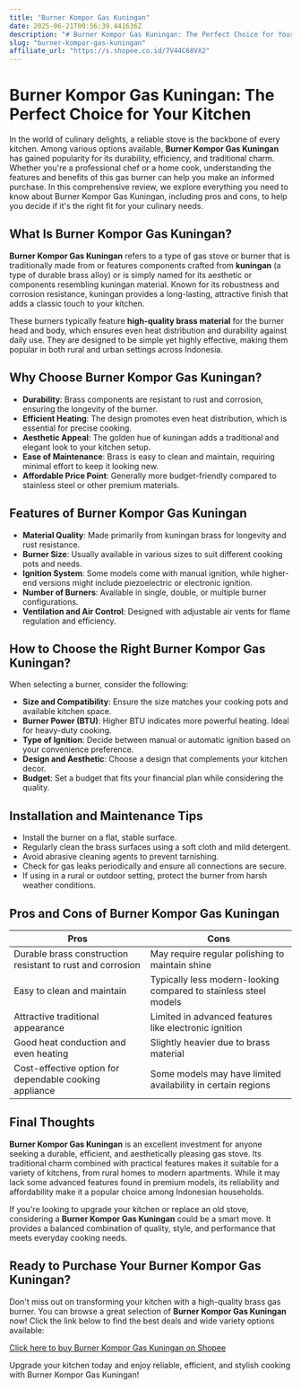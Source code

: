 ```yaml
---
title: "Burner Kompor Gas Kuningan"
date: 2025-06-21T00:56:39.441636Z
description: "# Burner Kompor Gas Kuningan: The Perfect Choice for Your Kitchen..."
slug: "burner-kompor-gas-kuningan"
affiliate_url: "https://s.shopee.co.id/7V44C68VX2"
---
```

# Burner Kompor Gas Kuningan: The Perfect Choice for Your Kitchen

In the world of culinary delights, a reliable stove is the backbone of every kitchen. Among various options available, **Burner Kompor Gas Kuningan** has gained popularity for its durability, efficiency, and traditional charm. Whether you're a professional chef or a home cook, understanding the features and benefits of this gas burner can help you make an informed purchase. In this comprehensive review, we explore everything you need to know about Burner Kompor Gas Kuningan, including pros and cons, to help you decide if it's the right fit for your culinary needs.

## What Is Burner Kompor Gas Kuningan?

**Burner Kompor Gas Kuningan** refers to a type of gas stove or burner that is traditionally made from or features components crafted from **kuningan** (a type of durable brass alloy) or is simply named for its aesthetic or components resembling kuningan material. Known for its robustness and corrosion resistance, kuningan provides a long-lasting, attractive finish that adds a classic touch to your kitchen.

These burners typically feature **high-quality brass material** for the burner head and body, which ensures even heat distribution and durability against daily use. They are designed to be simple yet highly effective, making them popular in both rural and urban settings across Indonesia.

## Why Choose Burner Kompor Gas Kuningan?

- **Durability**: Brass components are resistant to rust and corrosion, ensuring the longevity of the burner.
- **Efficient Heating**: The design promotes even heat distribution, which is essential for precise cooking.
- **Aesthetic Appeal**: The golden hue of kuningan adds a traditional and elegant look to your kitchen setup.
- **Ease of Maintenance**: Brass is easy to clean and maintain, requiring minimal effort to keep it looking new.
- **Affordable Price Point**: Generally more budget-friendly compared to stainless steel or other premium materials.

## Features of Burner Kompor Gas Kuningan

- **Material Quality**: Made primarily from kuningan brass for longevity and rust resistance.
- **Burner Size**: Usually available in various sizes to suit different cooking pots and needs.
- **Ignition System**: Some models come with manual ignition, while higher-end versions might include piezoelectric or electronic ignition.
- **Number of Burners**: Available in single, double, or multiple burner configurations.
- **Ventilation and Air Control**: Designed with adjustable air vents for flame regulation and efficiency.

## How to Choose the Right Burner Kompor Gas Kuningan?

When selecting a burner, consider the following:

- **Size and Compatibility**: Ensure the size matches your cooking pots and available kitchen space.
- **Burner Power (BTU)**: Higher BTU indicates more powerful heating. Ideal for heavy-duty cooking.
- **Type of Ignition**: Decide between manual or automatic ignition based on your convenience preference.
- **Design and Aesthetic**: Choose a design that complements your kitchen decor.
- **Budget**: Set a budget that fits your financial plan while considering the quality.

## Installation and Maintenance Tips

- Install the burner on a flat, stable surface.
- Regularly clean the brass surfaces using a soft cloth and mild detergent.
- Avoid abrasive cleaning agents to prevent tarnishing.
- Check for gas leaks periodically and ensure all connections are secure.
- If using in a rural or outdoor setting, protect the burner from harsh weather conditions.

## Pros and Cons of Burner Kompor Gas Kuningan

| Pros                                                      | Cons                                                   |
|-----------------------------------------------------------|--------------------------------------------------------|
| Durable brass construction resistant to rust and corrosion | May require regular polishing to maintain shine     |
| Easy to clean and maintain                                | Typically less modern-looking compared to stainless steel models |
| Attractive traditional appearance                        | Limited in advanced features like electronic ignition |
| Good heat conduction and even heating                     | Slightly heavier due to brass material             |
| Cost-effective option for dependable cooking appliance    | Some models may have limited availability in certain regions |

## Final Thoughts

**Burner Kompor Gas Kuningan** is an excellent investment for anyone seeking a durable, efficient, and aesthetically pleasing gas stove. Its traditional charm combined with practical features makes it suitable for a variety of kitchens, from rural homes to modern apartments. While it may lack some advanced features found in premium models, its reliability and affordability make it a popular choice among Indonesian households.

If you're looking to upgrade your kitchen or replace an old stove, considering a **Burner Kompor Gas Kuningan** could be a smart move. It provides a balanced combination of quality, style, and performance that meets everyday cooking needs.

## Ready to Purchase Your Burner Kompor Gas Kuningan?

Don't miss out on transforming your kitchen with a high-quality brass gas burner. You can browse a great selection of **Burner Kompor Gas Kuningan** now! Click the link below to find the best deals and wide variety options available:

[Click here to buy Burner Kompor Gas Kuningan on Shopee](https://s.shopee.co.id/7V44C68VX2)

Upgrade your kitchen today and enjoy reliable, efficient, and stylish cooking with Burner Kompor Gas Kuningan!